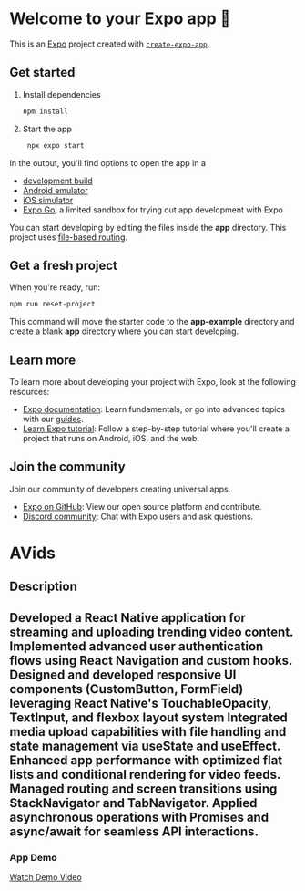 # Welcome to your Expo app 👋

This is an [Expo](https://expo.dev) project created with [`create-expo-app`](https://www.npmjs.com/package/create-expo-app).

## Get started

1. Install dependencies

   ```bash
   npm install
   ```

2. Start the app

   ```bash
    npx expo start
   ```

In the output, you'll find options to open the app in a

- [development build](https://docs.expo.dev/develop/development-builds/introduction/)
- [Android emulator](https://docs.expo.dev/workflow/android-studio-emulator/)
- [iOS simulator](https://docs.expo.dev/workflow/ios-simulator/)
- [Expo Go](https://expo.dev/go), a limited sandbox for trying out app development with Expo

You can start developing by editing the files inside the **app** directory. This project uses [file-based routing](https://docs.expo.dev/router/introduction).

## Get a fresh project

When you're ready, run:

```bash
npm run reset-project
```

This command will move the starter code to the **app-example** directory and create a blank **app** directory where you can start developing.

## Learn more

To learn more about developing your project with Expo, look at the following resources:

- [Expo documentation](https://docs.expo.dev/): Learn fundamentals, or go into advanced topics with our [guides](https://docs.expo.dev/guides).
- [Learn Expo tutorial](https://docs.expo.dev/tutorial/introduction/): Follow a step-by-step tutorial where you'll create a project that runs on Android, iOS, and the web.

## Join the community

Join our community of developers creating universal apps.

- [Expo on GitHub](https://github.com/expo/expo): View our open source platform and contribute.
- [Discord community](https://chat.expo.dev): Chat with Expo users and ask questions.


# AVids

## Description
Developed a React Native application for streaming and uploading trending video content. 
Implemented advanced user authentication flows using React Navigation and custom hooks. Designed and developed responsive UI 
components (CustomButton, FormField) leveraging React Native's TouchableOpacity, TextInput, and 
flexbox layout system
 Integrated media upload capabilities with file handling and state management via useState and useEffect. 
Enhanced app performance with optimized flat lists and conditional rendering for video feeds.
 Managed routing and screen transitions using StackNavigator and TabNavigator.
 Applied asynchronous operations with Promises and async/await for seamless API interactions.
---

### App Demo

[Watch Demo Video](https://drive.google.com/file/d/1b3PEz9128SwTWjrPvXC0_dAFuFh6iciK/view?usp=sharing)
